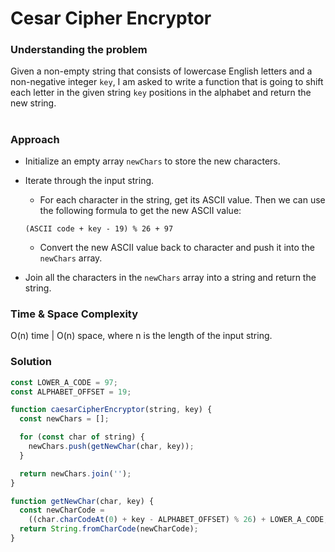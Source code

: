 # Cesar Cipher Encryptor

### Understanding the problem

Given a non-empty string that consists of lowercase English letters and a non-negative integer `key`, I am asked to write a function that is going to shift each letter in the given string `key` positions in the alphabet and return the new string.

#

### Approach

- Initialize an empty array `newChars` to store the new characters.

- Iterate through the input string.

  - For each character in the string, get its ASCII value. Then we can use the following formula to get the new ASCII value:

  ```
  (ASCII code + key - 19) % 26 + 97
  ```

  - Convert the new ASCII value back to character and push it into the `newChars` array.

- Join all the characters in the `newChars` array into a string and return the string.

### Time & Space Complexity

O(n) time | O(n) space, where n is the length of the input string.

### Solution

```js
const LOWER_A_CODE = 97;
const ALPHABET_OFFSET = 19;

function caesarCipherEncryptor(string, key) {
  const newChars = [];

  for (const char of string) {
    newChars.push(getNewChar(char, key));
  }

  return newChars.join('');
}

function getNewChar(char, key) {
  const newCharCode =
    ((char.charCodeAt(0) + key - ALPHABET_OFFSET) % 26) + LOWER_A_CODE;
  return String.fromCharCode(newCharCode);
}
```
